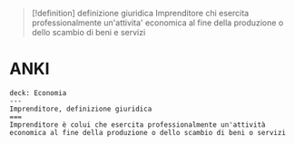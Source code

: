 > [!definition] definizione giuridica
> Imprenditore chi esercita professionalmente un'attivita' economica al fine della produzione o dello scambio di beni e servizi


# ANKI


```anki
deck: Economia
---
Imprenditore, definizione giuridica
===
Imprenditore è colui che esercita professionalmente un'attività economica al fine della produzione o dello scambio di beni o servizi
```
